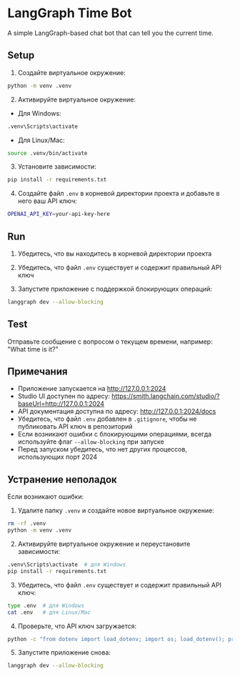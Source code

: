 # LangGraph Time Bot

A simple LangGraph-based chat bot that can tell you the current time.

## Setup

1. Создайте виртуальное окружение:
```bash
python -m venv .venv
```

2. Активируйте виртуальное окружение:
- Для Windows:
```bash
.venv\Scripts\activate
```
- Для Linux/Mac:
```bash
source .venv/bin/activate
```

3. Установите зависимости:
```bash
pip install -r requirements.txt
```

4. Создайте файл `.env` в корневой директории проекта и добавьте в него ваш API ключ:
```bash
OPENAI_API_KEY=your-api-key-here
```

## Run

1. Убедитесь, что вы находитесь в корневой директории проекта

2. Убедитесь, что файл `.env` существует и содержит правильный API ключ

3. Запустите приложение с поддержкой блокирующих операций:
```bash
langgraph dev --allow-blocking
```

## Test

Отправьте сообщение с вопросом о текущем времени, например: "What time is it?"

## Примечания

- Приложение запускается на http://127.0.0.1:2024
- Studio UI доступен по адресу: https://smith.langchain.com/studio/?baseUrl=http://127.0.0.1:2024
- API документация доступна по адресу: http://127.0.0.1:2024/docs
- Убедитесь, что файл `.env` добавлен в `.gitignore`, чтобы не публиковать API ключ в репозиторий
- Если возникают ошибки с блокирующими операциями, всегда используйте флаг `--allow-blocking` при запуске
- Перед запуском убедитесь, что нет других процессов, использующих порт 2024

## Устранение неполадок

Если возникают ошибки:

1. Удалите папку `.venv` и создайте новое виртуальное окружение:
```bash
rm -rf .venv
python -m venv .venv
```

2. Активируйте виртуальное окружение и переустановите зависимости:
```bash
.venv\Scripts\activate  # для Windows
pip install -r requirements.txt
```

3. Убедитесь, что файл `.env` существует и содержит правильный API ключ:
```bash
type .env  # для Windows
cat .env   # для Linux/Mac
```

4. Проверьте, что API ключ загружается:
```bash
python -c "from dotenv import load_dotenv; import os; load_dotenv(); print('API Key:', os.getenv('OPENAI_API_KEY'))"
```

5. Запустите приложение снова:
```bash
langgraph dev --allow-blocking
```
  